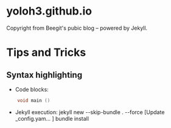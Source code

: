 yoloh3.github.io
================

Copyright from Beegit's pubic blog – powered by Jekyll.


# Tips and Tricks

## Syntax highlighting

- Code blocks:
```c++
    void main ()
```

- Jekyll execution:
    jekyll new --skip-bundle . --force
    [Update _config.yam... ]
    bundle install


